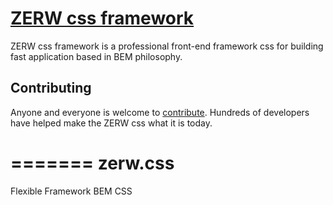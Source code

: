 # [ZERW css framework](http://zerwcss.ivanavila.com.co)

ZERW css framework  is a professional front-end framework css for building fast application based in BEM philosophy.

## Contributing

Anyone and everyone is welcome to [contribute](CONTRIBUTING.md). Hundreds of
developers have helped make the ZERW css what it is today.

=======
zerw.css
========

Flexible Framework BEM CSS

